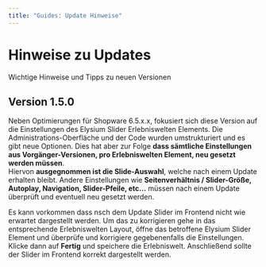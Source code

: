 ```yaml
---
title: "Guides: Update Hinweise"
---
```


# Hinweise zu Updates

Wichtige Hinweise und Tipps zu neuen Versionen

## Version 1.5.0

Neben Optimierungen für Shopware 6.5.x.x, fokusiert sich diese Version auf die Einstellungen des Elysium Slider Erlebniswelten Elements. Die Administrations-Oberfläche und der Code wurden umstrukturiert und es gibt neue Optionen. Dies hat aber zur Folge **dass sämtliche Einstellungen aus Vorgänger-Versionen, pro Erlebniswelten Element, neu gesetzt werden müssen**.  
Hiervon **ausgegnommen ist die Slide-Auswahl**, welche nach einem Update erhalten bleibt. Andere Einstellungen wie **Seitenverhältnis / Slider-Größe, Autoplay, Navigation, Slider-Pfeile, etc...** müssen nach einem Update überprüft und eventuell neu gesetzt werden.

Es kann vorkommen dass nsch dem Update Slider im Frontend nicht wie erwartet dargestellt werden. Um das zu korrigieren gehe in das entsprechende Erlebniswelten Layout, öffne das betroffene Elysium Slider Element und überprüfe und korrigiere gegebenenfalls die Einstellungen. Klicke dann auf **Fertig** und speichere die Erlebniswelt. Anschließend sollte der Slider im Frontend korrekt dargestellt werden.